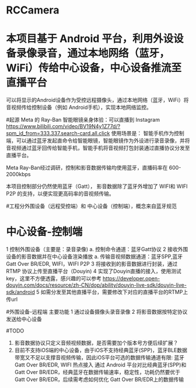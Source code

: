 # RCCamera
# 本项目基于 Android 平台，利用外设设备录像录音，通过本地网络（蓝牙，WiFi）传给中心设备，中心设备推流至直播平台
可以将显示的Android设备作为受控远程摄像头，通过本地网络（蓝牙，WiFi）将音视频传给控制设备（例如 Android手机），实现本地网络监控。

#起源
Meta 的 Ray-Ban 智能眼镜亲身体验：可以直播到 Instagram
https://www.bilibili.com/video/BV19N4y1Z77d/?spm_id_from=333.337.search-card.all.click
使用场景是：
智能手机作为控制端，可以通过蓝牙发起直命令给智能眼镜，智能眼镜作为外设进行录音录像，并将音视频通过蓝牙回传给智能手机，智能手机将音视频打包封装通过直播协议分发至直播平台。

Meta Ray-Ban经过调研，控制和影音数据传输均使用蓝牙，直播码率在 600-2000kbps

本项目控制部分仍然使用蓝牙（Gatt）， 影音数据除了蓝牙外增加了 WIFI和 WIFI P2P 的支持，以便实现更高码率的音视频传输。

#工程分外围设备（远程受控端）和 中心设备（控制端），概念来自蓝牙规范
# 中心设备-控制端
1 控制外围设备（主要是：录音录像)
    a. 控制命令通道：蓝牙Gatt协议
2 接收外围设备的影音数据并在中心设备渲染播放
    a. 传输音视频数据通道：蓝牙SPP,蓝牙 Gatt Over BR/EDR, WIFI，WIFI P2P
3 将接收到的影音数据进行封装，通过RTMP 协议上传至直播平台（Douyin)
4 实现了Douyin直播的接入，使用测试key，这里不方便透露，感兴趣的可以参考
https://developer.open-douyin.com/docs/resource/zh-CN/dop/ability/douyin-live-sdk/douyin-live-sdk/android
5 如需分发至其他直播平台，需要修改下对应的直播平台的RTMP上传url

#外围设备-远程端
主要功能
1 通过设备摄像头录音录像
2 将影音数据按特定协议发送给中心设备

#TODO
1. 影音数据协议只定义音频视频数据，是否需要加个版本号方便后续扩展？
2. 目前不支持iOS端的中心设备，由于iOS不支持经典蓝牙(SPP)，蓝牙BLE数据带宽又不足以支撑音视频传输，因此iOS平台可选的数据传输通道有限: 蓝牙 Gatt Over BR/EDR, WIFI 热点接入
通过 Android 平台对比经典蓝牙(SPP)和Gatt Over BR/EDR，经典蓝牙在数据传输速率，稳定性，功耗仍然要优于Gatt Over BR/EDR，后续需考虑如何优化 Gatt Over BR/EDR上的数据传输


